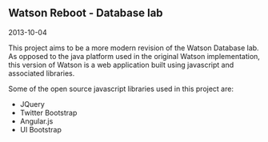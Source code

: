 ## Watson Reboot - Database lab
2013-10-04

This project aims to be a more modern revision of the Watson Database lab. As
opposed to the java platform used in the original Watson implementation, this
version of Watson is a web application built using javascript and associated
libraries. 

Some of the open source javascript libraries used in this project are:
- JQuery
- Twitter Bootstrap
- Angular.js
- UI Bootstrap

